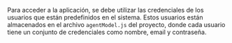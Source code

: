 Para acceder a la aplicación, se debe utilizar las credenciales de los usuarios que están predefinidos en el sistema. Estos usuarios están almacenados en el archivo `agentModel.js` del proyecto, donde cada usuario tiene un conjunto de credenciales como nombre, email y contraseña.



